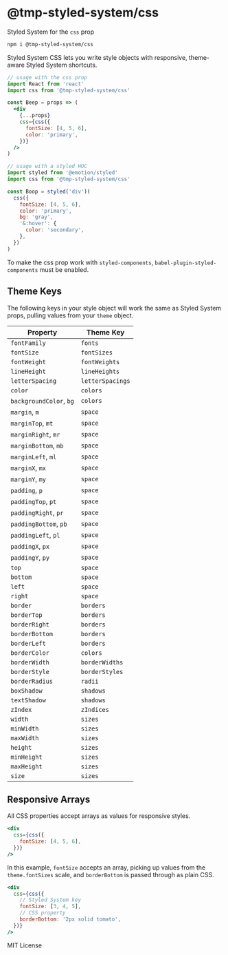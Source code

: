 # @tmp-styled-system/css

Styled System for the `css` prop

```sh
npm i @tmp-styled-system/css
```

Styled System CSS lets you write style objects with responsive, theme-aware Styled System shortcuts.

```jsx
// usage with the css prop
import React from 'react'
import css from '@tmp-styled-system/css'

const Beep = props => (
  <div
    {...props}
    css={css({
      fontSize: [4, 5, 6],
      color: 'primary',
    })}
  />
)
```

```js
// usage with a styled HOC
import styled from '@emotion/styled'
import css from '@tmp-styled-system/css'

const Boop = styled('div')(
  css({
    fontSize: [4, 5, 6],
    color: 'primary',
    bg: 'gray',
    '&:hover': {
      color: 'secondary',
    },
  })
)
```

To make the css prop work with `styled-components`, `babel-plugin-styled-components` must be enabled.

## Theme Keys

The following keys in your style object will work the same as Styled System props, pulling values from your `theme` object.

| Property                | Theme Key        |
| ----------------------- | ---------------- |
| `fontFamily`            | `fonts`          |
| `fontSize`              | `fontSizes`      |
| `fontWeight`            | `fontWeights`    |
| `lineHeight`            | `lineHeights`    |
| `letterSpacing`         | `letterSpacings` |
| `color`                 | `colors`         |
| `backgroundColor`, `bg` | `colors`         |
| `margin`, `m`           | `space`          |
| `marginTop`, `mt`       | `space`          |
| `marginRight`, `mr`     | `space`          |
| `marginBottom`, `mb`    | `space`          |
| `marginLeft`, `ml`      | `space`          |
| `marginX`, `mx`         | `space`          |
| `marginY`, `my`         | `space`          |
| `padding`, `p`          | `space`          |
| `paddingTop`, `pt`      | `space`          |
| `paddingRight`, `pr`    | `space`          |
| `paddingBottom`, `pb`   | `space`          |
| `paddingLeft`, `pl`     | `space`          |
| `paddingX`, `px`        | `space`          |
| `paddingY`, `py`        | `space`          |
| `top`                   | `space`          |
| `bottom`                | `space`          |
| `left`                  | `space`          |
| `right`                 | `space`          |
| `border`                | `borders`        |
| `borderTop`             | `borders`        |
| `borderRight`           | `borders`        |
| `borderBottom`          | `borders`        |
| `borderLeft`            | `borders`        |
| `borderColor`           | `colors`         |
| `borderWidth`           | `borderWidths`   |
| `borderStyle`           | `borderStyles`   |
| `borderRadius`          | `radii`          |
| `boxShadow`             | `shadows`        |
| `textShadow`            | `shadows`        |
| `zIndex`                | `zIndices`       |
| `width`                 | `sizes`          |
| `minWidth`              | `sizes`          |
| `maxWidth`              | `sizes`          |
| `height`                | `sizes`          |
| `minHeight`             | `sizes`          |
| `maxHeight`             | `sizes`          |
| `size`                  | `sizes`          |

## Responsive Arrays

All CSS properties accept arrays as values for responsive styles.

```jsx
<div
  css={css({
    fontSize: [4, 5, 6],
  })}
/>
```

In this example, `fontSize` accepts an array, picking up values from the `theme.fontSizes` scale, and `borderBottom` is passed through as plain CSS.

```jsx
<div
  css={css({
    // Styled System key
    fontSize: [3, 4, 5],
    // CSS property
    borderBottom: '2px solid tomato',
  })}
/>
```

MIT License
